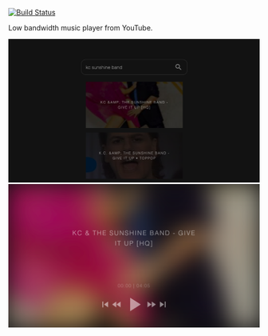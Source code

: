 [![Build Status](https://travis-ci.org/joextodd/audiostream.svg?branch=master)](https://travis-ci.org/joextodd/audiostream)

Low bandwidth music player from YouTube.

![Screenshot1](/static/screenshot1.png)
![Screenshot2](/static/screenshot2.png)
